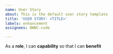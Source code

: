```yaml
---
name: User Story
about: This is the default user story template
title: 'USER STORY: <TITLE>'
labels: enhancement
assignees: BWNC-code

---
```


As a **role**, I can **capability** so that I can **benefit**

